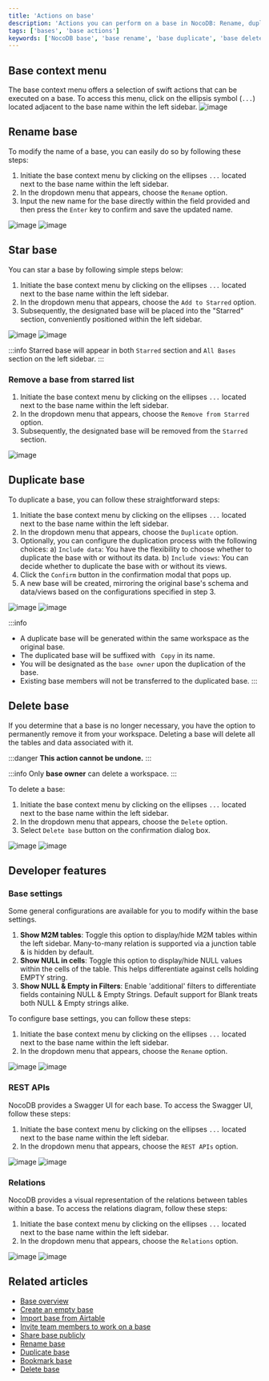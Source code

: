 ```yaml
---
title: 'Actions on base'
description: 'Actions you can perform on a base in NocoDB: Rename, duplicate, delete, star a base.'
tags: ['bases', 'base actions']
keywords: ['NocoDB base', 'base rename', 'base duplicate', 'base delete', 'base star', 'base context menu', 'base owner', 'base collaboration', 'base actions', 'base settings', 'base administration', 'base organization']
---
```


## Base context menu
The base context menu offers a selection of swift actions that can be executed on a base. To access this menu, click on the ellipsis symbol (`...`) located adjacent to the base name within the left sidebar.
![image](/img/v2/base/base-context-menu.png)


## Rename base
To modify the name of a base, you can easily do so by following these steps:

1. Initiate the base context menu by clicking on the ellipses `...` located next to the base name within the left sidebar.
2. In the dropdown menu that appears, choose the `Rename` option.
3. Input the new name for the base directly within the field provided and then press the `Enter` key to confirm and save the updated name.
  
![image](/img/v2/base/base-rename-1.png)
![image](/img/v2/base/base-rename-2.png)


## Star base
You can star a base by following simple steps below:
1. Initiate the base context menu by clicking on the ellipses `...` located next to the base name within the left sidebar.
2. In the dropdown menu that appears, choose the `Add to Starred` option.
3. Subsequently, the designated base will be placed into the "Starred" section, conveniently positioned within the left sidebar.

![image](/img/v2/base/base-add-to-starred.png)
![image](/img/v2/base/base-add-to-starred-2.png)

:::info
Starred base will appear in both `Starred` section and `All Bases` section on the left sidebar.
:::

### Remove a base from starred list
1. Initiate the base context menu by clicking on the ellipses `...` located next to the base name within the left sidebar.
2. In the dropdown menu that appears, choose the `Remove from Starred` option.
3. Subsequently, the designated base will be removed from the `Starred` section.

![image](/img/v2/base/base-remove-starred.png)

## Duplicate base

To duplicate a base, you can follow these straightforward steps:
1. Initiate the base context menu by clicking on the ellipses `...` located next to the base name within the left sidebar.
2. In the dropdown menu that appears, choose the `Duplicate` option.
3. Optionally, you can configure the duplication process with the following choices:
   a) `Include data`: You have the flexibility to choose whether to duplicate the base with or without its data.
   b) `Include views`: You can decide whether to duplicate the base with or without its views.
4. Click the `Confirm` button in the confirmation modal that pops up.
5. A new base will be created, mirroring the original base's schema and data/views based on the configurations specified in step 3.
  
![image](/img/v2/base/base-duplicate-1.png)
![image](/img/v2/base/base-duplicate-2.png)

:::info
- A duplicate base will be generated within the same workspace as the original base.
- The duplicated base will be suffixed with ` Copy` in its name.
- You will be designated as the `base owner` upon the duplication of the base.
- Existing base members will not be transferred to the duplicated base.
:::

## Delete base

If you determine that a base is no longer necessary, you have the option to permanently remove it from your workspace. Deleting a base will delete all the tables and data associated with it.

:::danger
**This action cannot be undone.**
:::

:::info
Only **base owner** can delete a workspace.
:::

To delete a base:

1. Initiate the base context menu by clicking on the ellipses `...` located next to the base name within the left sidebar.
2. In the dropdown menu that appears, choose the `Delete` option.
3. Select `Delete base` button on the confirmation dialog box.

![image](/img/v2/base/base-delete-1.png)
![image](/img/v2/base/base-delete-2.png)

## Developer features
### Base settings
Some general configurations are available for you to modify within the base settings.
1. **Show M2M tables**: Toggle this option to display/hide M2M tables within the left sidebar. Many-to-many relation is supported via a junction table & is hidden by default.
2. **Show NULL in cells**: Toggle this option to display/hide NULL values within the cells of the table. This helps differentiate against cells holding EMPTY string.
3. **Show NULL & Empty in Filters**: Enable 'additional' filters to differentiate fields containing NULL & Empty Strings. Default support for Blank treats both NULL & Empty strings alike.

To configure base settings, you can follow these steps:

1. Initiate the base context menu by clicking on the ellipses `...` located next to the base name within the left sidebar.
2. In the dropdown menu that appears, choose the `Rename` option.

![image](/img/v2/base/base-settings-1.png)
![image](/img/v2/base/base-settings-2.png)

### REST APIs
NocoDB provides a Swagger UI for each base. To access the Swagger UI, follow these steps:
1. Initiate the base context menu by clicking on the ellipses `...` located next to the base name within the left sidebar.
2. In the dropdown menu that appears, choose the `REST APIs` option.

![image](/img/v2/base/base-rest-apis-1.png)
![image](/img/v2/base/base-rest-apis-2.png)

### Relations
NocoDB provides a visual representation of the relations between tables within a base. To access the relations diagram, follow these steps:
1. Initiate the base context menu by clicking on the ellipses `...` located next to the base name within the left sidebar.
2. In the dropdown menu that appears, choose the `Relations` option.

![image](/img/v2/base/base-relations-1.png)
![image](/img/v2/base/base-relations-2.png)


## Related articles
- [Base overview](/bases/base-overview)
- [Create an empty base](/bases/create-base)
- [Import base from Airtable](/bases/import-base-from-airtable)
- [Invite team members to work on a base](/bases/base-collaboration)
- [Share base publicly](/bases/share-base)
- [Rename base](/bases/actions-on-base#rename-base)
- [Duplicate base](/bases/actions-on-base#duplicate-base)
- [Bookmark base](/bases/actions-on-base#star-base)
- [Delete base](/bases/actions-on-base#delete-base)

